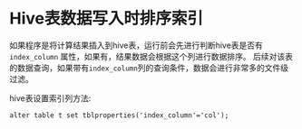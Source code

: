 # Hive表数据写入时排序索引

如果程序是将计算结果插入到hive表，运行前会先进行判断hive表是否有 `index_column` 属性，如果有，结果数据会根据这个列进行数据排序。
后续对该表的数据查询，如果带有`index_column`列的查询条件，数据会进行非常多的文件级过滤。

hive表设置索引列方法:

`alter table t set tblproperties('index_column'='col');`